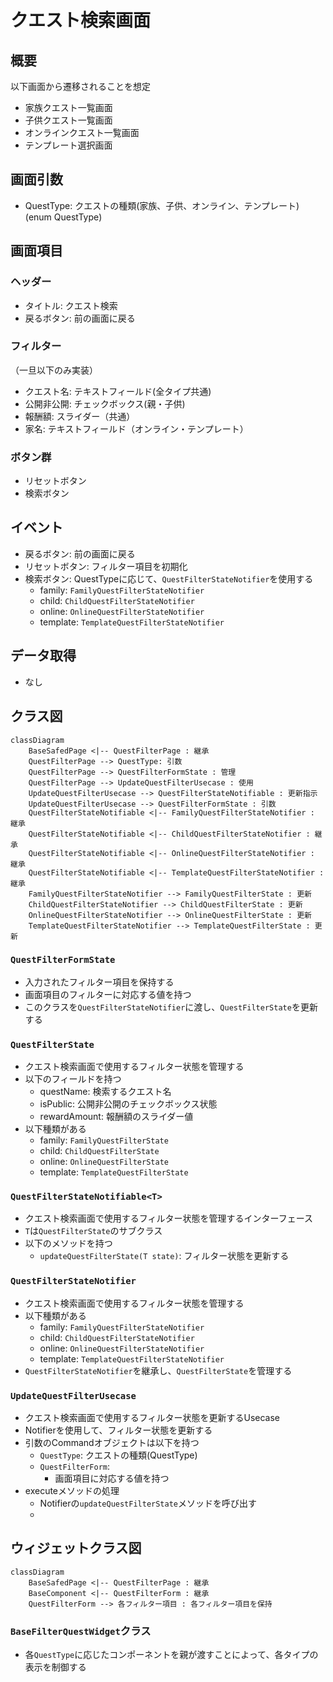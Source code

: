 # クエスト検索画面

## 概要
以下画面から遷移されることを想定
- 家族クエスト一覧画面
- 子供クエスト一覧画面
- オンラインクエスト一覧画面
- テンプレート選択画面

## 画面引数
- QuestType: クエストの種類(家族、子供、オンライン、テンプレート)(enum QuestType)

## 画面項目
### ヘッダー
- タイトル: クエスト検索
- 戻るボタン: 前の画面に戻る

### フィルター
（一旦以下のみ実装）
- クエスト名: テキストフィールド(全タイプ共通)
- 公開非公開: チェックボックス(親・子供)
- 報酬額: スライダー（共通）
- 家名: テキストフィールド（オンライン・テンプレート）

### ボタン群
- リセットボタン
- 検索ボタン

## イベント
- 戻るボタン: 前の画面に戻る
- リセットボタン: フィルター項目を初期化
- 検索ボタン: QuestTypeに応じて、`QuestFilterStateNotifier`を使用する
  - family: `FamilyQuestFilterStateNotifier`
  - child: `ChildQuestFilterStateNotifier`
  - online: `OnlineQuestFilterStateNotifier`
  - template: `TemplateQuestFilterStateNotifier`

## データ取得
- なし

## クラス図
```mermaid
classDiagram
    BaseSafedPage <|-- QuestFilterPage : 継承
    QuestFilterPage --> QuestType: 引数
    QuestFilterPage --> QuestFilterFormState : 管理
    QuestFilterPage --> UpdateQuestFilterUsecase : 使用
    UpdateQuestFilterUsecase --> QuestFilterStateNotifiable : 更新指示
    UpdateQuestFilterUsecase --> QuestFilterFormState : 引数
    QuestFilterStateNotifiable <|-- FamilyQuestFilterStateNotifier : 継承
    QuestFilterStateNotifiable <|-- ChildQuestFilterStateNotifier : 継承
    QuestFilterStateNotifiable <|-- OnlineQuestFilterStateNotifier : 継承
    QuestFilterStateNotifiable <|-- TemplateQuestFilterStateNotifier : 継承
    FamilyQuestFilterStateNotifier --> FamilyQuestFilterState : 更新
    ChildQuestFilterStateNotifier --> ChildQuestFilterState : 更新
    OnlineQuestFilterStateNotifier --> OnlineQuestFilterState : 更新
    TemplateQuestFilterStateNotifier --> TemplateQuestFilterState : 更新
```

### `QuestFilterFormState`
- 入力されたフィルター項目を保持する
- 画面項目のフィルターに対応する値を持つ
- このクラスを`QuestFilterStateNotifier`に渡し、`QuestFilterState`を更新する

### `QuestFilterState`
- クエスト検索画面で使用するフィルター状態を管理する
- 以下のフィールドを持つ
  - questName: 検索するクエスト名
  - isPublic: 公開非公開のチェックボックス状態
  - rewardAmount: 報酬額のスライダー値
- 以下種類がある
  - family: `FamilyQuestFilterState`
  - child: `ChildQuestFilterState`
  - online: `OnlineQuestFilterState`
  - template: `TemplateQuestFilterState`

### `QuestFilterStateNotifiable<T>`
- クエスト検索画面で使用するフィルター状態を管理するインターフェース
- `T`は`QuestFilterState`のサブクラス
- 以下のメソッドを持つ
  - `updateQuestFilterState(T state)`: フィルター状態を更新する

### `QuestFilterStateNotifier`
- クエスト検索画面で使用するフィルター状態を管理する
- 以下種類がある
  - family: `FamilyQuestFilterStateNotifier`
  - child: `ChildQuestFilterStateNotifier`
  - online: `OnlineQuestFilterStateNotifier`
  - template: `TemplateQuestFilterStateNotifier`
- `QuestFilterStateNotifier`を継承し、`QuestFilterState`を管理する

### `UpdateQuestFilterUsecase`
- クエスト検索画面で使用するフィルター状態を更新するUsecase
- Notifierを使用して、フィルター状態を更新する
- 引数のCommandオブジェクトは以下を持つ
  - `QuestType`: クエストの種類(QuestType)
  - `QuestFilterForm`: 
    - 画面項目に対応する値を持つ
- executeメソッドの処理
  - Notifierの`updateQuestFilterState`メソッドを呼び出す
  - 

## ウィジェットクラス図
```mermaid
classDiagram
    BaseSafedPage <|-- QuestFilterPage : 継承
    BaseComponent <|-- QuestFilterForm : 継承
    QuestFilterForm --> 各フィルター項目 : 各フィルター項目を保持
```
### `BaseFilterQuestWidget`クラス
- 各`QuestType`に応じたコンポーネントを親が渡すことによって、各タイプの表示を制御する
